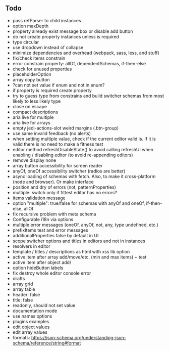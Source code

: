 ## Todo

- pass refParser to child instances
- option maxDepth
- property already exist message box or disable add button
- do not create property instances unless is required
- type circular
- use dropdown instead of collapse
- minimize dependencies and overhead (webpack, sass, less, and stuff)
- fix/check items constrain
- error constrain property: allOf, dependentSchemas, if-then-else
- check for unused properties
- placeholderOption
- array copy button
- ?can not set value if enum and not in enum?
- if property is required create property
- try to guess type from constrains and build switcher schemas from most likely to less likely type
- close on escape
- compact descriptions
- aria live for multiple
- aria live for arrays
- empty jedi-actions-slot weird margins (.btn-group)
- use same invalid feedback (no alerts)
- when setting multiple value, check if the current editor valid is. If it is valid there is no need to make a fitness test
- editor method refreshDisableState() to avoid calling refreshUI when enabling / disabling editor (to avoid re-appending editors)
- remove display none
- array button accessibility for screen reader
- anyOf, oneOf accessibility switcher (radios are better)
- async loading of schemas with fetch. Also, to make it cross-platform (node and browser). Or make interface
- position and dry of errors (not, patternProperties)
- multiple: switch only if fittest editor has no errors?
- items validation message
- option "multiple": true/false for schemas with anyOf and oneOf, if-then-else, allOf
- fix recursive problem with meta schema
- Configurable i18n via options
- multiple error messages (oneOf, anyOf, not, any, type undefined, etc.)
- prefixItems test and error messages
- additionalProperties false by default in UI
- scope switcher options and titles in editors and not in instances
- resolvers in editor
- template / titles / descriptions as html with xss lib option
- active item after array add/move/etc. (min and max items) + test
- active item after object add/
- option hideButton labels
- fix destroy whole editor console error
- drafts
- array grid
- array table
- header: false
- title: false
- readonly, should not set value
- documentation mode
- use names options
- plugins examples
- edit object values
- edit array values
- formats: https://json-schema.org/understanding-json-schema/reference/string#format

